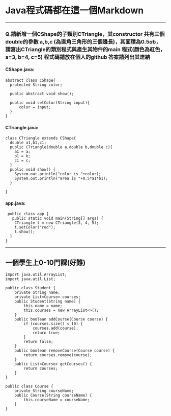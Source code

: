 # Java程式碼都在這一個Markdown
---
### Q.請新增一個CShape的子類別CTriangle，其constructor 共有三個double的參數 a,b,c (為直角三角形的三個邊長)，其面積為0.5*a*b，請寫出CTriangle的類別程式與產生其物件的main 程式(顏色為紅色，a=3, b=4, c=5) 程式碼請放在個人的github 答案請列出其連結

#### CShape.java:
```java=
abstract class CShape{
  protected String color;

  public abstract void show();

  public void setColor(String input){
      color = input;
  }
}
```

#### CTriangle.java:
```java=
class CTriangle extends CShape{
  double a1,b1,c1;
  public CTriangle(double a,double b,double c){
    a1 = a;
    b1 = b;
    c1 = c;
  }
  public void show() {
    System.out.println("color is "+color);
    System.out.println("area is "+0.5*a1*b1);
  }
 
}
```

#### app.java:
```java=
 public class app {
   public static void main(String[] args) {
    CTriangle t = new CTriangle(3, 4, 5);
    t.setColor("red");
    t.show();
  }
}

```
---
## 一個學生上0-10門課(好難)
```java=
import java.util.ArrayList;
import java.util.List;

public class Student {
    private String name;
    private List<Course> courses;
    public Student(String name) {
        this.name = name;
        this.courses = new ArrayList<>();
    }
    public boolean addCourse(Course course) {
        if (courses.size() < 10) {
            courses.add(course);
            return true;
        }
        return false;
    }
    public boolean removeCourse(Course course) {
        return courses.remove(course);
    }
    public List<Course> getCourses() {
        return courses;
    }
}

public class Course {
    private String courseName;
    public Course(String courseName) {
        this.courseName = courseName;
    }
}
```
